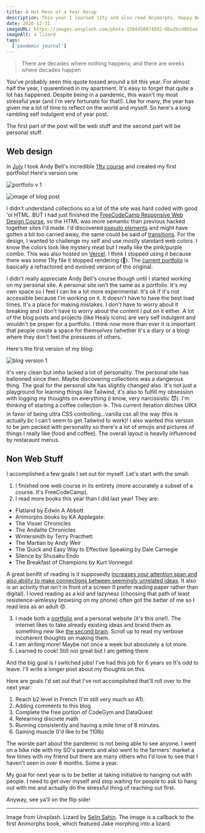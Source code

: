 ```yaml
---
title: A Hot Mess of a Year Recap
description: This year I learned 11ty and also read Animorphs. Happy New Years everyone!
date: 2020-12-31
imageURL: https://images.unsplash.com/photo-1504450874802-0ba2bcd9b5ae?ixid=MXwxMjA3fDB8MHxwaG90by1wYWdlfHx8fGVufDB8fHw%3D&ixlib=rb-1.2.1&auto=format&fit=crop&w=800&q=80
imageAlt: a lizard
tags:
  ['pandemic journal']
---
```


>There are decades where nothing happens; and there are weeks where decades happen

You've probably seen this quote tossed around a bit this year. For almost half the year, I quarentined in my apartment. 
It's easy to forget that quite a lot has happened. Despite being in a pandemic, this wasn't my most stressful year (and I'm very fortunate for that!). Like for many, the year has given me a lot of time to reflect on the world and myself. So here's a long rambling self indulgent end of year post.

The first part of the post will be web stuff and the second part will be personal stuff.

## Web design

In [July](/posts/2020-06-26-11ty/) I took Andy Bell's incredible [11ty course](https://piccalil.li/course/learn-eleventy-from-scratch/) and created my first portfolio! Here's version one

![portfoilo v 1](https://mir-s3-cdn-cf.behance.net/project_modules/fs/27ba39100495709.5f0a1619a3309.jpg) 

![image of blog post](https://mir-s3-cdn-cf.behance.net/project_modules/fs/1bec44100495709.5f0a179a8b612.jpg)

I didn't understand collections so a lot of the site was hard coded with good 'ol HTML. BUT I had just finished the [FreeCodeCamp Responsive Web Design Course](https://mir-s3-cdn-cf.behance.net/project_modules/fs/1bec44100495709.5f0a179a8b612.jpg), so the HTML was more semantic than previous hacked together sites I'd made. I'd discovered [pseudo elements](https://www.w3schools.com/css/css_pseudo_elements.asp) and might have gotten a bit too carried away, the same could be said of [transitions](https://www.w3schools.com/css/css3_transitions.asp). For the design, I wanted to challenge my self and use mostly standard web colors. I know the colors look like mystery meat but I really like the pink/purple combo. This was also hosted on [Vercel](https://vercel.com/). I think I stopped using it because there was some 11ty file it stopped rendering (🤷). The [current portfolio](https://smolcodes.netlify.app/) is basically a refractored and evolved version of the original.

I didn't really appreciate Andy Bell's course though until I started working on my personal site. A personal site isn't the same as a portfolio. It's my own space so I feel I can be a lot more experimental. It's ok if it's not accessible because I'm working on it. It doesn't have to have the best load times. It's a place for making mistakes. I don't have to worry about it breaking and I don't have to worry about the content I put on it either. A lot of the blog posts and projects (like Healy Icons) are very self indulgent and wouldn't be proper for a portfolio. I think now more than ever it is important that people create a space for themselves (whether it's a diary or a blog) where they don't feel the pressures of others.

Here's the first version of my blog:

![blog version 1](https://smolcodes.netlify.app/images/work/openlearn.jpg)

It's very clean but imho lacked a lot of personality. The personal site has ballooned since then. Maybe discovering collections was a dangerous thing. The goal for the personal site has slightly changed also. It's not just a playground for learning things like Tailwind, it's also to fulfill my obsession with logging my thoughts on everything (i know, very narcissistic 😈). I'm thinking of starting a coffee collection ☕. This current iteration ditches UIKit in favor of being ultra CSS controlling...vanilla css all the way (this is actually bc I can't seem to get Tailwind to work)! I also wanted this version to be jam packed with personality so there's a lot of emojis and pictures of things I really like (food and coffee). The overall layout is heavily influenced by restaraunt menus. 

## Non Web Stuff

I accomplished a few goals I set out for myself. Let's start with the small:

1. I finished one web course in its entirety (more accurately a subset of a course. It's FreeCodeCamp).
2. I read more books this year than I did last year! They are:
*  Flatland by Edwin A Abbott
*  Animorphs books by KA Applegate:
* The Visser Chronicles
* The Andalite Chronicles
* Wintersmith by Terry Practhett
* The Martian by Andy Weir
* The Quick and Easy Way to Effective Speaking by Dale Carnegie
* Silence by Shusaku Endo
* The Breakfast of Champions by Kurt Vonnegut 

A great benifit of reading is it supposedly [increases your attention span and also ability to make connections between seemingly unrelated ideas](https://www.ncbi.nlm.nih.gov/pmc/articles/PMC3868356/). It also is an activity that isn't in front of a screen (I prefer reading paper rather than digital). I loved reading as a kid and lazyness (choosing that path of least resistence-aimlessy browsing on my phone) often got the better of me so I read less as an adult 😞.

3. I made both a [portfolio](https://smolcodes.netlify.app/) and a personal website (it's this one!). The internet likes to take already existing ideas and brand them as something new like [the second brain](https://email.aliabdaal.com/issues/how-to-build-a-second-brain-271393). Scroll up to read my verbose incoherent thoughts on making them.
4. I am writing more! Maybe not once a week but absolutely a lot more. 
5. Learned to cook! Still not great but I am getting there

And the big goal is I switched jobs! I've had this job for 6 years so It's odd to leave. I'll write a longer post about my thoughts on this.

Here are goals I'd set out that I've not accomplished that'll roll over to the next year:

1. Reach b2 level in French (I'm still very much so A1).
2. Adding comments to this blog
3. Complete the free portion of CodeGym and DataQuest
4. Relearning discrete math
5. Running consistently and having a mile time of 8 minutes. 
6. Gaining muscle (I'd llke to be 110lb)

The worste part about the pandemic is not being able to see anyone. I went on a bike ride with my SO's parents and also went to the farmers' market a few times with my friend but there are many others who I'd love to see that I haven't seen in over 8 months. Some a year. 

My goal for next year is to be better at taking initiative to hanging out with people. I need to get over myself and stop waiting for people to ask to hang out with me and actually do the stressful thing of reaching out first.

Anyway, see ya'll on the flip side!

_____

Image from Unsplash. Lizard by [Selin Sahin](https://unsplash.com/photos/5DB3cYe7Nxk). The image is a callback to the first Animorphs book, which featured Jake morphing into a lizard.